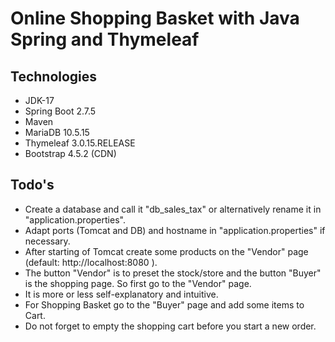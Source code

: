 # Online Shopping Basket with Java Spring and Thymeleaf

## Technologies
+ JDK-17
+ Spring Boot 2.7.5
+ Maven 
+ MariaDB 10.5.15
+ Thymeleaf 3.0.15.RELEASE
+ Bootstrap 4.5.2 (CDN)


## Todo's
+ Create a database and call it "db_sales_tax" or alternatively rename it in "application.properties".
+ Adapt ports (Tomcat and DB) and hostname in "application.properties" if necessary.
+ After starting of Tomcat create some products on the "Vendor" page (default: http://localhost:8080 ).
+ The button "Vendor" is to preset the stock/store and the button "Buyer" is the shopping page. So first go to the "Vendor" page.
+ It is more or less self-explanatory and intuitive.
+ For Shopping Basket go to the "Buyer" page and add some items to Cart.
+ Do not forget to empty the shopping cart before you start a new order.


